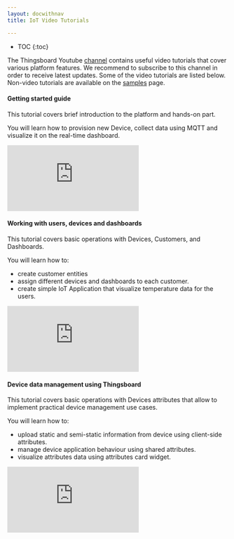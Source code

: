 ```yaml
---
layout: docwithnav
title: IoT Video Tutorials

---
```


* TOC
{:toc}

The Thingsboard Youtube [channel](https://www.youtube.com/channel/UCDb9fsV-YR4JmnipAMGsVAQ/videos) contains useful video tutorials that cover various platform features.
We recommend to subscribe to this channel in order to receive latest updates. Some of the video tutorials are listed below.
Non-video tutorials are available on the [samples](/docs/samples/) page.

#### Getting started guide

This tutorial covers brief introduction to the platform and hands-on part. 

You will learn how to provision new Device, collect data using MQTT and visualize it on the real-time dashboard.


<div id="video">  
    <div id="video_wrapper">
        <iframe src="https://www.youtube.com/embed/dIKXFxpfB_Q" frameborder="0" allowfullscreen></iframe>
    </div>
</div>


#### Working with users, devices and dashboards

This tutorial covers basic operations with Devices, Customers, and Dashboards. 

You will learn how to:

 - create customer entities 
 - assign different devices and dashboards to each customer.
 - create simple IoT Application that visualize temperature data for the users.  

<div id="video">  
    <div id="video_wrapper">
        <iframe src="https://www.youtube.com/embed/KMsODExqeIw" frameborder="0" allowfullscreen></iframe>
    </div>
</div>


#### Device data management using Thingsboard 

This tutorial covers basic operations with Devices attributes that allow to implement practical device management use cases.

You will learn how to:

 - upload static and semi-static information from device using client-side attributes. 
 - manage device application behaviour using shared attributes. 
 - visualize attributes data using attributes card widget.

<div id="video">  
    <div id="video_wrapper">
        <iframe src="https://www.youtube.com/embed/JCW_hShAp7I" frameborder="0" allowfullscreen></iframe>
    </div>
</div>
